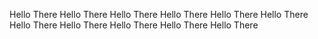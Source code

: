 Hello There
Hello There
Hello There
Hello There
Hello There
Hello There
Hello There
Hello There
Hello There
Hello There
Hello There
